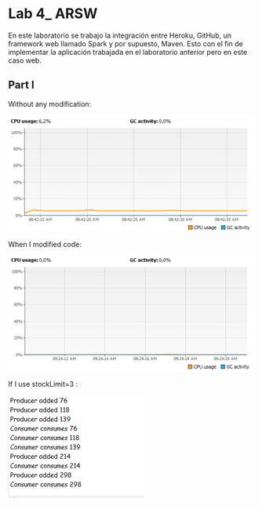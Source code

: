 # Lab 4_ ARSW

En este laboratorio se trabajo la integración entre Heroku, GitHub, un framework web llamado Spark y por supuesto, Maven. Esto con el fin de implementar la aplicación trabajada en el laboratorio anterior pero en este caso web.	 

## Part l

Without any modification:

![foto1](img/img1.png)

When I modified code:

![foto2](img/img2.png)

If I use stockLimit=3 :

![foto3](img/img3.png)
